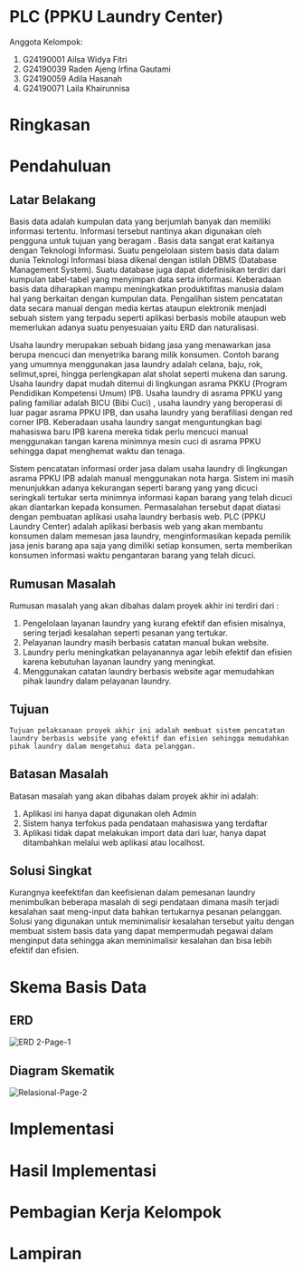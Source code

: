 # PLC (PPKU Laundry Center)
Anggota Kelompok: 
  1. G24190001	Ailsa Widya Fitri
  2. G24190039	Raden Ajeng Irfina Gautami
  3. G24190059	Adila Hasanah
  4. G24190071	Laila Khairunnisa

# Ringkasan
# Pendahuluan
## Latar Belakang
Basis data adalah kumpulan data yang berjumlah banyak dan  memiliki informasi tertentu. Informasi tersebut nantinya akan digunakan oleh pengguna untuk tujuan yang beragam . Basis data sangat erat kaitanya dengan Teknologi Informasi. Suatu pengelolaan sistem basis data dalam dunia Teknologi Informasi biasa dikenal dengan istilah DBMS (Database Management System). Suatu database juga dapat didefinisikan terdiri dari kumpulan tabel-tabel yang menyimpan data serta informasi. Keberadaan basis data diharapkan mampu meningkatkan produktifitas manusia dalam hal yang berkaitan dengan kumpulan data. Pengalihan sistem pencatatan data secara manual dengan media kertas ataupun elektronik menjadi sebuah sistem yang terpadu seperti aplikasi berbasis mobile ataupun web memerlukan adanya suatu penyesuaian yaitu ERD dan naturalisasi.

Usaha laundry merupakan sebuah bidang jasa yang menawarkan jasa berupa mencuci dan menyetrika barang milik konsumen. Contoh barang yang umumnya menggunakan jasa laundry adalah celana, baju, rok, selimut,sprei, hingga perlengkapan alat sholat seperti mukena dan sarung. Usaha laundry dapat mudah ditemui di lingkungan asrama PKKU (Program Pendidikan Kompetensi Umum) IPB. Usaha laundry di asrama PPKU yang paling familiar adalah BICU (Bibi Cuci) , usaha laundry yang beroperasi di luar pagar asrama PPKU IPB, dan usaha laundry yang berafiliasi dengan red corner IPB. Keberadaan usaha laundry sangat menguntungkan bagi mahasiswa baru IPB karena mereka tidak perlu mencuci manual menggunakan tangan karena minimnya mesin cuci di asrama PPKU sehingga dapat menghemat waktu dan tenaga.

Sistem pencatatan informasi order jasa dalam usaha laundry di lingkungan asrama PPKU IPB adalah manual menggunakan nota harga. Sistem ini masih menunjukkan adanya kekurangan seperti barang yang yang dicuci seringkali tertukar serta minimnya informasi kapan barang yang telah dicuci akan diantarkan kepada konsumen. Permasalahan tersebut dapat diatasi dengan pembuatan aplikasi usaha laundry berbasis web. PLC (PPKU Laundry Center)  adalah aplikasi berbasis web yang akan membantu konsumen dalam memesan jasa laundry, menginformasikan kepada pemilik jasa jenis barang apa saja yang dimiliki setiap konsumen, serta  memberikan konsumen informasi waktu pengantaran barang yang telah dicuci.

## Rumusan Masalah
Rumusan masalah yang akan dibahas dalam proyek akhir ini terdiri dari :
   1. Pengelolaan layanan laundry yang kurang efektif dan efisien misalnya, sering terjadi kesalahan seperti pesanan yang tertukar.
   2. Pelayanan laundry masih berbasis catatan manual bukan website.
   3. Laundry perlu meningkatkan pelayanannya agar lebih efektif dan efisien karena kebutuhan layanan laundry yang meningkat.
   4. Menggunakan catatan laundry berbasis website agar memudahkan pihak laundry dalam pelayanan laundry.

## Tujuan
	Tujuan pelaksanaan proyek akhir ini adalah membuat sistem pencatatan laundry berbasis website yang efektif dan efisien sehingga memudahkan pihak laundry dalam mengetahui data pelanggan.
      
## Batasan Masalah
Batasan masalah yang akan dibahas dalam proyek akhir ini adalah:
   1. Aplikasi ini hanya dapat digunakan oleh Admin
   2. Sistem hanya terfokus pada pendataan mahasiswa yang terdaftar
   3. Aplikasi tidak dapat melakukan import data dari luar, hanya dapat ditambahkan melalui web aplikasi atau localhost.

## Solusi Singkat
   Kurangnya keefektifan dan keefisienan dalam pemesanan laundry menimbulkan beberapa masalah di segi pendataan dimana masih terjadi kesalahan saat meng-input data bahkan tertukarnya pesanan pelanggan. Solusi yang digunakan untuk meminimalisir kesalahan tersebut yaitu dengan membuat sistem basis data yang dapat mempermudah pegawai dalam menginput data sehingga akan meminimalisir kesalahan dan bisa lebih efektif dan efisien.

# Skema Basis Data
## ERD
  ![ERD 2-Page-1](https://user-images.githubusercontent.com/84852345/121996902-a847bf80-cdd3-11eb-8867-2e1cdf7cc169.png)
  
## Diagram Skematik
  ![Relasional-Page-2](https://user-images.githubusercontent.com/84852345/121996936-b4338180-cdd3-11eb-8aef-a088cf7a5979.png)

# Implementasi
# Hasil Implementasi
# Pembagian Kerja Kelompok
# Lampiran
